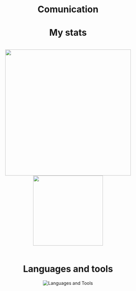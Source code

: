 <h1 align="center">Comunication</h1>

<h1 align= "center"> My stats</h1>
<br>
<div align="center">
<img
        width="396"
        src="https://github-readme-stats.vercel.app/api/top-langs/?username=IamPierrot&show_icons=true&layout=compact&bg_color=1e1e2e&text_color=cdd6f4&icon_color=cba6f7&title_color=a6e3a1"
    />
    <img
        height="220"
        src="https://github-readme-stats.vercel.app/api?username=IamPierrot&show_icons=true&bg_color=1e1e2e&text_color=cdd6f4&icon_color=cba6f7&title_color=a6e3a1"
    />
</div>
</br>

<h1 align="center">Languages and tools</h1>
<p align="center">
    <img src="https://skillicons.dev/icons?i=c,cpp,ts,js,nodejs,git,github,mongodb,stackoverflow,vscode&theme=dark" alt="Languages and Tools" />

</p>